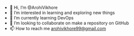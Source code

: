 - 👋 Hi, I’m @ArohiVikhore
- 👀 I’m interested in learning and exploring new things
- 🌱 I’m currently learning DevOps 
- 💞️ I’m looking to collaborate on make a repository on GitHub
- 📫 How to reach me arohivikhore99@gmail.com

<!---
ArohiVikhore/ArohiVikhore is a ✨ special ✨ repository because its `README.md` (this file) appears on your GitHub profile.
You can click the Preview link to take a look at your changes.
--->
